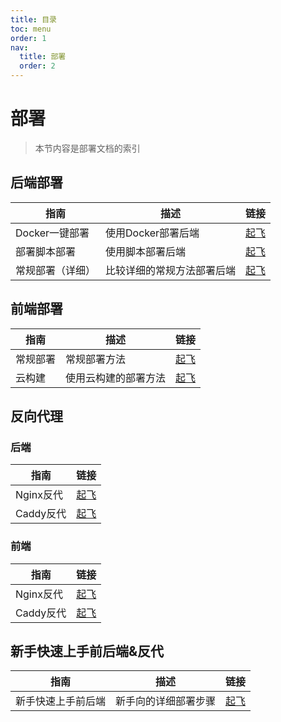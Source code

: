 ```yaml
---
title: 目录
toc: menu
order: 1
nav:
  title: 部署
  order: 2
---
```

# 部署

> 本节内容是部署文档的索引

## 后端部署

| 指南             | 描述                       | 链接                        |
| ---------------- | -------------------------- | --------------------------- |
| Docker一键部署   | 使用Docker部署后端         | [起飞](/deploy/server/docker) |
| 部署脚本部署     | 使用脚本部署后端           | [起飞](/deploy/server/script) |
| 常规部署（详细） | 比较详细的常规方法部署后端 | [起飞](/deploy/server)  |

## 前端部署

| 指南     | 描述                 | 链接                |
| -------- | -------------------- | ------------------- |
| 常规部署 | 常规部署方法         | [起飞](/deploy/kami/index) |
| 云构建   | 使用云构建的部署方法 | [起飞](/deploy/kami/cloud) |

## 反向代理

### 后端

| 指南      | 链接                                |
| --------- | ----------------------------------- |
| Nginx反代 | [起飞](/deploy/reverse-proxy/server/nginx) |
| Caddy反代 | [起飞](/deploy/reverse-proxy/server/caddy) |

### 前端

| 指南      | 链接                              |
| --------- | --------------------------------- |
| Nginx反代 | [起飞](/deploy/reverse-proxy/kami/nginx) |
| Caddy反代 | [起飞](/deploy/reverse-proxy/kami/caddy) |

## 新手快速上手前后端&反代

| 指南               | 描述                 | 链接              |
| ------------------ | -------------------- | ----------------- |
| 新手快速上手前后端 | 新手向的详细部署步骤 | [起飞](/deploy/go) |

